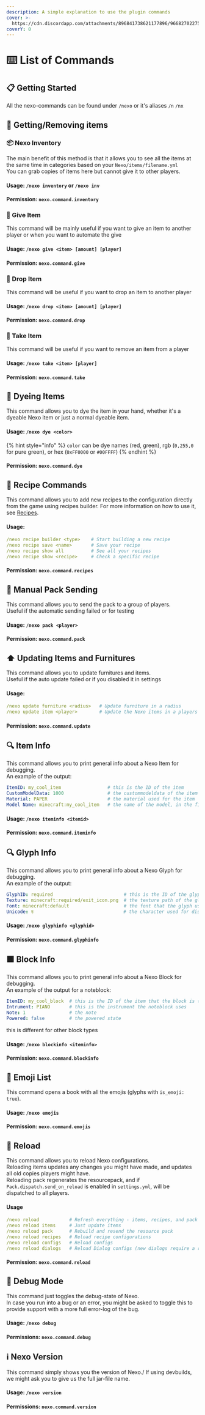 ```yaml
---
description: A simple explanation to use the plugin commands
cover: >-
  https://cdn.discordapp.com/attachments/896841738621177896/966827022758330398/unknown.png
coverY: 0
---
```


# ⌨️ List of Commands

## 📋 Getting Started

All the nexo-commands can be found under `/nexo` or it's aliases `/n` `/nx`

## 🎁 Getting/Removing items

### 📦 Nexo Inventory

The main benefit of this method is that it allows you to see all the items at the same time in categories based on your `Nexo/items/filename.yml`\
You can grab copies of items here but cannot give it to other players.

#### Usage: `/nexo inventory` or `/nexo inv`

#### Permission: `nexo.command.inventory`

### 🎯 Give Item

This command will be mainly useful if you want to give an item to another player or when you want to automate the give

#### Usage: `/nexo give <item> [amount] [player]`

#### Permission: `nexo.command.give`

### 🫳 Drop Item

This command will be useful if you want to drop an item to another player

#### Usage: `/nexo drop <item> [amount] [player]`

#### Permission: `nexo.command.drop`

### 🫴 Take Item

This command will be useful if you want to remove an item from a player

#### Usage: `/nexo take <item> [player]`

#### Permission: `nexo.command.take`


## 🎨 Dyeing Items

This command allows you to dye the item in your hand, whether it's a dyeable Nexo item or just a normal dyeable item.


#### Usage: `/nexo dye <color>`

{% hint style="info" %} `color` can be dye names (red, green), rgb (`0,255,0` for pure green), or hex (`0xFF0000` or `#00FFFF`) {% endhint %}

#### Permission: `nexo.command.dye`


## 🔧 Recipe Commands

This command allows you to add new recipes to the configuration directly from the game using recipes builder. For more information on how to use it, see [Recipes](recipes.md).

#### Usage:

```yaml
/nexo recipe builder <type>    # Start building a new recipe
/nexo recipe save <name>       # Save your recipe
/nexo recipe show all          # See all your recipes
/nexo recipe show <recipe>     # Check a specific recipe
```

#### Permission: `nexo.command.recipes`


## 📩 Manual Pack Sending

This command allows you to send the pack to a group of players.\
Useful if the automatic sending failed or for testing

#### Usage: `/nexo pack <player>`

#### Permission: `nexo.command.pack`


## ⬆️ Updating Items and Furnitures

This command allows you to update furnitures and items.\
Useful if the auto update failed or if you disabled it in settings

#### Usage:

```yaml
/nexo update furniture <radius>   # Update furniture in a radius
/nexo update item <player>        # Update the Nexo items in a players inventory
```

#### Permission: `nexo.command.update`


## 🔍 Item Info

This command allows you to print general info about a Nexo Item for debugging.\
An example of the output:
```yaml
ItemID: my_cool_item                 # this is the ID of the item
CustomModelData: 1000                # the custommodeldata of the item
Material: PAPER                      # the material used for the item
Model Name: minecraft:my_cool_item   # the name of the model, in the final pack you can find this in minecraft/models/my_cool_item.json
```

#### Usage: `/nexo iteminfo <itemid>`

#### Permission: `nexo.command.iteminfo`


## 🔍 Glyph Info

This command allows you to print general info about a Nexo Glyph for debugging.\
An example of the output:
```yaml
GlyphID: required                          # this is the ID of the glyph
Texture: minecraft:required/exit_icon.png  # the texture path of the glyph
Font: minecraft:default                    # the font that the glyph uses
Unicode: ꐏ                                 # the character used for displaying the glyph (you should use <glyph:id>)
```

#### Usage: `/nexo glyphinfo <glyphid>`

#### Permission: `nexo.command.glyphinfo`


## 🟩 Block Info

This command allows you to print general info about a Nexo Block for debugging.\
An example of the output for a noteblock:
```yaml
ItemID: my_cool_block  # this is the ID of the item that the block is tied to
Intrument: PIANO       # this is the instrument the noteblock uses
Note: 1                # the note
Powered: false         # the powered state
```
this is different for other block types

#### Usage: `/nexo blockinfo <iteminfo>`

#### Permission: `nexo.command.blockinfo`


## 🙂 Emoji List

This command opens a book with all the emojis (glyphs with `is_emoji: true`).

#### Usage: `/nexo emojis`

#### Permission: `nexo.command.emojis`


## 🔄 Reload

This command allows you to reload Nexo configurations.\
Reloading items updates any changes you might have made, and updates all old copies players might have.\
Reloading pack regenerates the resourcepack, and if `Pack.dispatch.send_on_reload` is enabled in `settings.yml`, will be dispatched to all players.

#### Usage

```yaml
/nexo reload           # Refresh everything - items, recipes, and pack
/nexo reload items     # Just update items
/nexo reload pack      # Rebuild and resend the resource pack
/nexo reload recipes   # Reload recipe configurations
/nexo reload configs   # Reload configs
/nexo reload dialogs   # Reload Dialog configs (new dialogs require a restart)
```

#### Permission: `nexo.command.reload`


## 🐛 Debug Mode

This command just toggles the debug-state of Nexo.\
In case you run into a bug or an error, you might be asked to toggle this to provide support with a more full error-log of the bug.

#### Usage: `/nexo debug`

#### Permissions: `nexo.command.debug`


## ℹ️ Nexo Version

This command simply shows you the version of Nexo./
If using devbuilds, we might ask you to give us the full jar-file name.

#### Usage: `/nexo version`

#### Permissions: `nexo.command.version`
